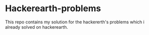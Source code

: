 # Hackerearth-problems
This repo contains my solution for the hackererth's problems which i already solved on hackerearth.
